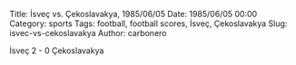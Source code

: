 Title: İsveç vs. Çekoslavakya, 1985/06/05
Date: 1985/06/05 00:00
Category: sports
Tags: football, football scores, İsveç, Çekoslavakya
Slug: isvec-vs-cekoslavakya
Author: carbonero


İsveç 2 - 0 Çekoslavakya
